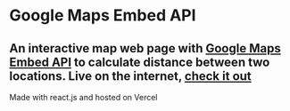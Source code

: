 # Google Maps Embed API
An interactive map web page with [Google Maps Embed API](https://developers.google.com/maps/documentation/embed/get-started) to calculate distance between two locations.
Live on the internet, [check it out](http://google-maps-embed-api.vercel.app/)
---
Made with react.js and hosted on Vercel  
